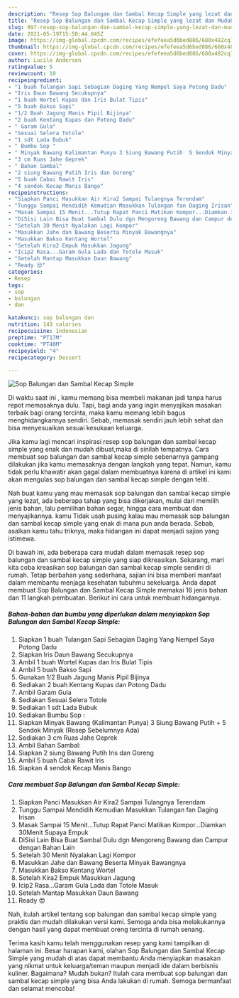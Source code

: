 ```yaml
---
description: "Resep Sop Balungan dan Sambal Kecap Simple yang lezat dan Mudah Dibuat"
title: "Resep Sop Balungan dan Sambal Kecap Simple yang lezat dan Mudah Dibuat"
slug: 997-resep-sop-balungan-dan-sambal-kecap-simple-yang-lezat-dan-mudah-dibuat
date: 2021-05-19T15:50:44.845Z
image: https://img-global.cpcdn.com/recipes/efefeea5d6bed886/680x482cq70/sop-balungan-dan-sambal-kecap-simple-foto-resep-utama.jpg
thumbnail: https://img-global.cpcdn.com/recipes/efefeea5d6bed886/680x482cq70/sop-balungan-dan-sambal-kecap-simple-foto-resep-utama.jpg
cover: https://img-global.cpcdn.com/recipes/efefeea5d6bed886/680x482cq70/sop-balungan-dan-sambal-kecap-simple-foto-resep-utama.jpg
author: Lucile Anderson
ratingvalue: 5
reviewcount: 10
recipeingredient:
- "1 buah Tulangan Sapi Sebagian Daging Yang Nempel Saya Potong Dadu"
- "Iris Daun Bawang Secukupnya"
- "1 buah Wortel Kupas dan Iris Bulat Tipis"
- "5 buah Bakso Sapi"
- "1/2 Buah Jagung Manis Pipil Bijinya"
- "2 buah Kentang Kupas dan Potong Dadu"
- " Garam Gula"
- "Sesuai Selera Totole"
- "1 sdt Lada Bubuk"
- " Bumbu Sop "
- " Minyak Bawang Kalimantan Punya 3 Siung Bawang Putih  5 Sendok Minyak Resep Sebelumnya Ada"
- "3 cm Ruas Jahe Geprek"
- " Bahan Sambal"
- "2 siung Bawang Putih Iris dan Goreng"
- "5 buah Cabai Rawit Iris"
- "4 sendok Kecap Manis Bango"
recipeinstructions:
- "Siapkan Panci Masukkan Air Kira2 Sampai Tulangnya Terendam"
- "Tunggu Sampai Mendidih Kemudian Masukkan Tulangan fan Daging Irisan"
- "Masak Sampai 15 Menit...Tutup Rapat Panci Matikan Kompor...Diamkan 30Menit Supaya Empuk"
- "DiSisi Lain Bisa Buat Sambal Dulu dgn Mengoreng Bawang dan Campur dengan Bahan Lain"
- "Setelah 30 Menit Nyalakan Lagi Kompor"
- "Masukkan Jahe dan Bawang Beserta Minyak Bawangnya"
- "Masukkan Bakso Kentang Wortel"
- "Setelah Kira2 Empuk Masukkan Jagung"
- "Icip2 Rasa...Garam Gula Lada dan Totole Masuk"
- "Setelah Mantap Masukkan Daun Bawang"
- "Ready 😍"
categories:
- Resep
tags:
- sop
- balungan
- dan

katakunci: sop balungan dan 
nutrition: 143 calories
recipecuisine: Indonesian
preptime: "PT17M"
cooktime: "PT40M"
recipeyield: "4"
recipecategory: Dessert

---
```



![Sop Balungan dan Sambal Kecap Simple](https://img-global.cpcdn.com/recipes/efefeea5d6bed886/680x482cq70/sop-balungan-dan-sambal-kecap-simple-foto-resep-utama.jpg)

Di waktu  saat ini , kamu memang bisa membeli makanan jadi tanpa harus repot memasaknya dulu. Tapi, bagi anda yang ingin menyajikan masakan terbaik bagi orang tercinta, maka kamu memang lebih bagus menghidangkannya sendiri. Sebab, memasak sendiri jauh lebih sehat dan bisa menyesuaikan sesuai kesukaan keluarga.

Jika kamu lagi mencari inspirasi resep sop balungan dan sambal kecap simple yang enak dan mudah dibuat,maka di sinilah tempatnya. Cara membuat sop balungan dan sambal kecap simple  sebenarnya gampang dilakukan jika kamu memasaknya dengan langkah yang tepat. Namun, kamu tidak perlu khawatir akan gagal dalam membuatnya 
karena di artikel ini kami akan mengulas sop balungan dan sambal kecap simple dengan teliti.  



Nah buat kamu yang mau memasak sop balungan dan sambal kecap simple yang lezat, ada beberapa tahap yang bisa dikerjakan, mulai dari memilih jenis bahan, lalu pemilihan bahan segar, hingga cara membuat dan menyajikannya. kamu Tidak usah pusing kalau mau memasak sop balungan dan sambal kecap simple yang enak di mana pun anda berada. Sebab, asalkan kamu  tahu triknya, maka hidangan ini dapat menjadi sajian yang istimewa.

Di bawah ini, ada beberapa cara mudah dalam memasak resep sop balungan dan sambal kecap simple yang siap dikreasikan. Sekarang, mari kita coba kreasikan sop balungan dan sambal kecap simple sendiri di rumah. Tetap berbahan yang sederhana, sajian ini bisa memberi manfaat dalam membantu menjaga kesehatan tubuhmu sekeluarga. Anda dapat membuat Sop Balungan dan Sambal Kecap Simple memakai 16 jenis bahan dan 11 langkah pembuatan. Berikut ini cara untuk membuat hidangannya.

<!--inarticleads1-->

##### Bahan-bahan dan bumbu yang diperlukan dalam menyiapkan Sop Balungan dan Sambal Kecap Simple:

1. Siapkan 1 buah Tulangan Sapi Sebagian Daging Yang Nempel Saya Potong Dadu
1. Siapkan Iris Daun Bawang Secukupnya
1. Ambil 1 buah Wortel Kupas dan Iris Bulat Tipis
1. Ambil 5 buah Bakso Sapi
1. Gunakan 1/2 Buah Jagung Manis Pipil Bijinya
1. Sediakan 2 buah Kentang Kupas dan Potong Dadu
1. Ambil  Garam Gula
1. Sediakan Sesuai Selera Totole
1. Sediakan 1 sdt Lada Bubuk
1. Sediakan  Bumbu Sop :
1. Siapkan  Minyak Bawang (Kalimantan Punya) 3 Siung Bawang Putih + 5 Sendok Minyak (Resep Sebelumnya Ada)
1. Sediakan 3 cm Ruas Jahe Geprek
1. Ambil  Bahan Sambal:
1. Siapkan 2 siung Bawang Putih Iris dan Goreng
1. Ambil 5 buah Cabai Rawit Iris
1. Siapkan 4 sendok Kecap Manis Bango




<!--inarticleads2-->

##### Cara membuat Sop Balungan dan Sambal Kecap Simple:

1. Siapkan Panci Masukkan Air Kira2 Sampai Tulangnya Terendam
1. Tunggu Sampai Mendidih Kemudian Masukkan Tulangan fan Daging Irisan
1. Masak Sampai 15 Menit...Tutup Rapat Panci Matikan Kompor...Diamkan 30Menit Supaya Empuk
1. DiSisi Lain Bisa Buat Sambal Dulu dgn Mengoreng Bawang dan Campur dengan Bahan Lain
1. Setelah 30 Menit Nyalakan Lagi Kompor
1. Masukkan Jahe dan Bawang Beserta Minyak Bawangnya
1. Masukkan Bakso Kentang Wortel
1. Setelah Kira2 Empuk Masukkan Jagung
1. Icip2 Rasa...Garam Gula Lada dan Totole Masuk
1. Setelah Mantap Masukkan Daun Bawang
1. Ready 😍




Nah, itulah artikel tentang  sop balungan dan sambal kecap simple  yang praktis dan mudah dilakukan versi kami. Semoga anda bisa melakukannya dengan hasil yang dapat membuat oreng tercinta di rumah senang. 

Terima kasih kamu telah menggunakan resep yang kami tampilkan di halaman ini. Besar harapan kami, olahan  Sop Balungan dan Sambal Kecap Simple yang mudah di atas dapat membantu Anda menyiapkan masakan yang nikmat untuk keluarga/teman maupun menjadi ide dalam berbisnis kuliner. Bagaimana? Mudah bukan? Itulah cara membuat sop balungan dan sambal kecap simple yang bisa Anda lakukan di rumah. Semoga bermanfaat dan selamat mencoba!


